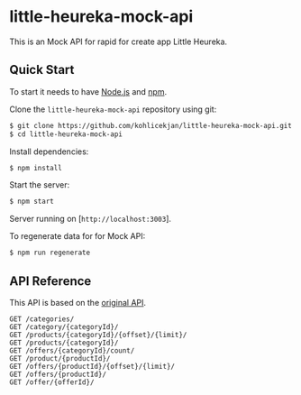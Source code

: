 # little-heureka-mock-api

This is an Mock API for rapid for create app Little Heureka.

## Quick Start

To start it needs to have [Node.js](https://nodejs.org/en/) and [npm](https://www.npmjs.com/).

Clone the `little-heureka-mock-api` repository using git:

```bash
$ git clone https://github.com/kohlicekjan/little-heureka-mock-api.git
$ cd little-heureka-mock-api
```

Install dependencies:

```bash
$ npm install
```

Start the server:

```bash
$ npm start
```

Server running on [`http://localhost:3003`].

To regenerate data for for Mock API:

```bash
$ npm run regenerate 
```

## API Reference
This API is based on the [original API](https://catalogue9.docs.apiary.io/).

```
GET /categories/
GET /category/{categoryId}/ 
GET /products/{categoryId}/{offset}/{limit}/
GET /products/{categoryId}/ 
GET /offers/{categoryId}/count/
GET /product/{productId}/
GET /offers/{productId}/{offset}/{limit}/
GET /offers/{productId}/
GET /offer/{offerId}/
```
